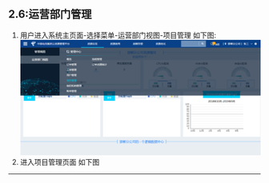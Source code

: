 ## 2.6:运营部门管理



1. 用户进入系统主页面-选择菜单-运营部门视图-项目管理 如下图:
![](/assets/peojectmanage.png)
2. 进入项目管理页面 如下图






***
